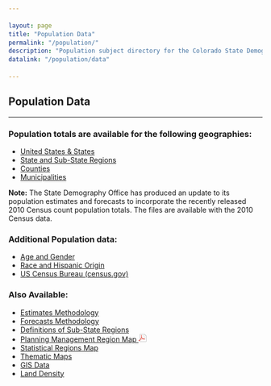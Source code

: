 ```yaml
---

layout: page
title: "Population Data"
permalink: "/population/"
description: "Population subject directory for the Colorado State Demography Office"
datalink: "/population/data"

---
```



## Population Data

- - -

### Population totals are available for the following geographies:

- [United States & States](/population/population-totals-us-states#population-totals-for-the-us-and-states)
- [State and Sub-State Regions](/population/population-totals-colorado-substate#population-totals-for-colorado-and-sub-state-regions)
- [Counties](/population/population-totals-counties#population-totals-for-colorado-counties)
- [Municipalities](/population/population-totals-municipalities#population-totals-for-colorado-municipalities)

**Note:** The State Demography Office has produced an update to its population estimates and forecasts to incorporate the recently released 2010 Census count population totals. The files are available with the 2010 Census data.

### Additional Population data:

- [Age and Gender](/population/age-gender-population-data#age-and-gender-population-data)
- [Race and Hispanic Origin](/population/race-hispanic-origin#race-and-hispanic-origin)
- [US Census Bureau (census.gov)](http://www.census.gov/)

### Also Available:

- [Estimates Methodology](https://drive.google.com/open?id=0B-vz6H4k4SESNm5hb1NmQWZWdlU&authuser=0)
- [Forecasts Methodology](https://drive.google.com/open?id=0B2oqdPZKJqK7RU92Z1RSVnJERXc)
- [Definitions of Sub-State Regions](/gis/colorado-regions/#understanding-colorado-regions)
- [Planning Management Region Map ![pdf](/images/page_white_acrobat.png 'download pdf file')](https://storage.googleapis.com/maps-static/PlanningManagement8x11.pdf)
- [Statistical Regions Map](https://drive.google.com/open?id=0B2oqdPZKJqK7VjNuRWdiYnRhbnM)
- [Thematic Maps](/gis/thematic-maps#thematic-maps)
- [GIS Data](/gis/gis-data#gis-data)
- [Land Density](https://drive.google.com/open?id=0B6P5TF4k2v8qeTFXSmxJc1phNW8)

